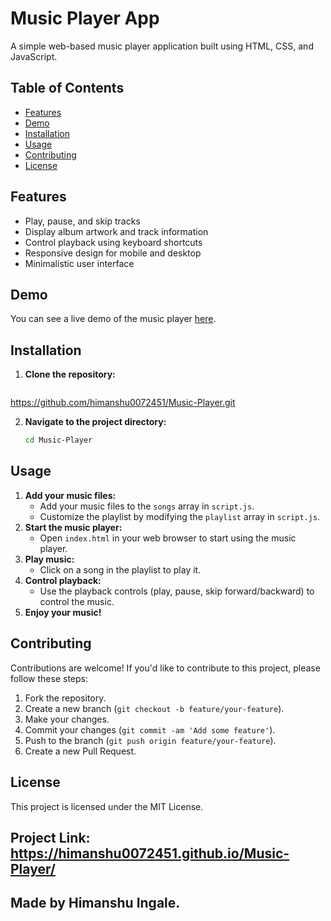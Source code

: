 # Music Player App

A simple web-based music player application built using HTML, CSS, and JavaScript.

## Table of Contents

- [Features](#features)
- [Demo](#demo)
- [Installation](#installation)
- [Usage](#usage)
- [Contributing](#contributing)
- [License](#license)

## Features

- Play, pause, and skip tracks
- Display album artwork and track information
- Control playback using keyboard shortcuts
- Responsive design for mobile and desktop
- Minimalistic user interface

## Demo

You can see a live demo of the music player [here](#).

## Installation

1. **Clone the repository:**

   ```bash
  https://github.com/himanshu0072451/Music-Player.git

2. **Navigate to the project directory:**

     ```bash
   cd Music-Player

     
## Usage

1. **Add your music files:**
   - Add your music files to the `songs` array in `script.js`.
   - Customize the playlist by modifying the `playlist` array in `script.js`.
2. **Start the music player:**
   - Open `index.html` in your web browser to start using the music player.
3. **Play music:**
   - Click on a song in the playlist to play it.
4. **Control playback:**
   - Use the playback controls (play, pause, skip forward/backward) to control the music.
5. **Enjoy your music!**

## Contributing

Contributions are welcome! If you'd like to contribute to this project, please follow these steps:

1. Fork the repository.
2. Create a new branch (`git checkout -b feature/your-feature`).
3. Make your changes.
4. Commit your changes (`git commit -am 'Add some feature'`).
5. Push to the branch (`git push origin feature/your-feature`).
6. Create a new Pull Request.

## License

This project is licensed under the MIT License.

## Project Link: https://himanshu0072451.github.io/Music-Player/
## Made by Himanshu Ingale.
